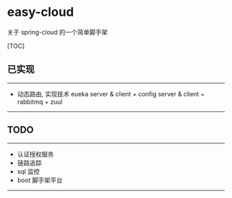 # easy-cloud
关于 spring-cloud 的一个简单脚手架

[TOC]

## 已实现
----

- 动态路由, 实现技术 eueka server & client + config server & client + rabbitmq + zuul

----

## TODO

----

- 认证授权服务
- 链路追踪
- sql 监控
- boot 脚手架平台
----

